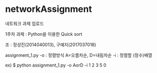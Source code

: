 # networkAssignment
네트워크 과제 업로드

1주차 과제 : Python을 이용한 Quick sort

조 : 정성진(2014040013), 구예지(2017037018)

assignment_1.py
-o : 정렬방식 A=오름차순, D=내림차순
-i : 정렬할 (정수)배열

ex)
$ python assignment_1.py -o AorD -i 1 2 3 5 0

